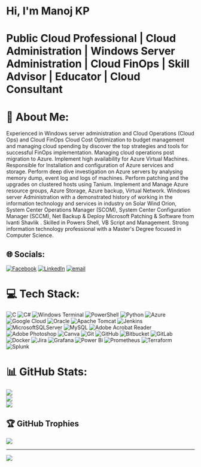 # Hi, I'm Manoj KP

# Public Cloud Professional | Cloud Administration | Windows Server Administration | Cloud FinOps | Skill Advisor | Educator | Cloud Consultant

# 💫 About Me:
Experienced in Windows server administration and Cloud Operations (Cloud Ops) and Cloud FinOps Cloud Cost Optimization to budget management and managing cloud spending by discover the top strategies and tools for successful FinOps implementation. Managing cloud operations post migration to Azure. Implement high availability for Azure Virtual Machines. Responsible for Installation and configuration of Azure services and storage. Perform deep dive investigation on Azure servers by analysing memory dump, event log and logs of machines. Perform patching and the upgrades on clustered hosts using Tanium. Implement and Manage Azure resource groups, Azure Storage, Azure backup, Virtual Network. Windows server Administration with a demonstrated history of working in the information technology and services in industry on Solar Wind Orion, System Center Operations Manager (SCOM), System Center Configuration Manager (SCCM), Net Backup & Deploy Microsoft Patching & Software from Ivanti Shavlik . Skilled in Powers Shell, VB Script and Management. Strong information technology professional with a Master's Degree focused in Computer Science.


## 🌐 Socials:
[![Facebook](https://img.shields.io/badge/Facebook-%231877F2.svg?logo=Facebook&logoColor=white)](https://facebook.com/manojkp.koushik) [![LinkedIn](https://img.shields.io/badge/LinkedIn-%230077B5.svg?logo=linkedin&logoColor=white)](https://linkedin.com/in/manoj-kp-90087a57) [![email](https://img.shields.io/badge/Email-D14836?logo=gmail&logoColor=white)](mailto:manoj.hdk@gmail.com) 

# 💻 Tech Stack:
![C](https://img.shields.io/badge/c-%2300599C.svg?style=for-the-badge&logo=c&logoColor=white) ![C#](https://img.shields.io/badge/c%23-%23239120.svg?style=for-the-badge&logo=csharp&logoColor=white) ![Windows Terminal](https://img.shields.io/badge/Windows%20Terminal-%234D4D4D.svg?style=for-the-badge&logo=windows-terminal&logoColor=white) ![PowerShell](https://img.shields.io/badge/PowerShell-%235391FE.svg?style=for-the-badge&logo=powershell&logoColor=white) ![Python](https://img.shields.io/badge/python-3670A0?style=for-the-badge&logo=python&logoColor=ffdd54) ![Azure](https://img.shields.io/badge/azure-%230072C6.svg?style=for-the-badge&logo=microsoftazure&logoColor=white) ![Google Cloud](https://img.shields.io/badge/GoogleCloud-%234285F4.svg?style=for-the-badge&logo=google-cloud&logoColor=white) ![Oracle](https://img.shields.io/badge/Oracle-F80000?style=for-the-badge&logo=oracle&logoColor=white) ![Apache Tomcat](https://img.shields.io/badge/apache%20tomcat-%23F8DC75.svg?style=for-the-badge&logo=apache-tomcat&logoColor=black) ![Jenkins](https://img.shields.io/badge/jenkins-%232C5263.svg?style=for-the-badge&logo=jenkins&logoColor=white) ![MicrosoftSQLServer](https://img.shields.io/badge/Microsoft%20SQL%20Server-CC2927?style=for-the-badge&logo=microsoft%20sql%20server&logoColor=white) ![MySQL](https://img.shields.io/badge/mysql-4479A1.svg?style=for-the-badge&logo=mysql&logoColor=white) ![Adobe Acrobat Reader](https://img.shields.io/badge/Adobe%20Acrobat%20Reader-EC1C24.svg?style=for-the-badge&logo=Adobe%20Acrobat%20Reader&logoColor=white) ![Adobe Photoshop](https://img.shields.io/badge/adobe%20photoshop-%2331A8FF.svg?style=for-the-badge&logo=adobe%20photoshop&logoColor=white) ![Canva](https://img.shields.io/badge/Canva-%2300C4CC.svg?style=for-the-badge&logo=Canva&logoColor=white) ![Git](https://img.shields.io/badge/git-%23F05033.svg?style=for-the-badge&logo=git&logoColor=white) ![GitHub](https://img.shields.io/badge/github-%23121011.svg?style=for-the-badge&logo=github&logoColor=white) ![Bitbucket](https://img.shields.io/badge/bitbucket-%230047B3.svg?style=for-the-badge&logo=bitbucket&logoColor=white) ![GitLab](https://img.shields.io/badge/gitlab-%23181717.svg?style=for-the-badge&logo=gitlab&logoColor=white) ![Docker](https://img.shields.io/badge/docker-%230db7ed.svg?style=for-the-badge&logo=docker&logoColor=white) ![Jira](https://img.shields.io/badge/jira-%230A0FFF.svg?style=for-the-badge&logo=jira&logoColor=white) ![Grafana](https://img.shields.io/badge/grafana-%23F46800.svg?style=for-the-badge&logo=grafana&logoColor=white) ![Power Bi](https://img.shields.io/badge/power_bi-F2C811?style=for-the-badge&logo=powerbi&logoColor=black) ![Prometheus](https://img.shields.io/badge/Prometheus-E6522C?style=for-the-badge&logo=Prometheus&logoColor=white) ![Terraform](https://img.shields.io/badge/terraform-%235835CC.svg?style=for-the-badge&logo=terraform&logoColor=white) ![Splunk](https://img.shields.io/badge/splunk-%23000000.svg?style=for-the-badge&logo=splunk&logoColor=white)
# 📊 GitHub Stats:
![](https://github-readme-stats.vercel.app/api?username=MANOJ-KP&theme=ambient_gradient&hide_border=false&include_all_commits=false&count_private=false)<br/>
![](https://nirzak-streak-stats.vercel.app/?user=MANOJ-KP&theme=ambient_gradient&hide_border=false)<br/>
![](https://github-readme-stats.vercel.app/api/top-langs/?username=MANOJ-KP&theme=ambient_gradient&hide_border=false&include_all_commits=false&count_private=false&layout=compact)

## 🏆 GitHub Trophies
![](https://github-profile-trophy.vercel.app/?username=MANOJ-KP&theme=ambient_gradient&no-frame=false&no-bg=true&margin-w=4)

---
[![](https://visitcount.itsvg.in/api?id=MANOJ-KP&icon=0&color=0)](https://visitcount.itsvg.in)

<!-- Proudly created with GPRM ( https://gprm.itsvg.in ) -->
